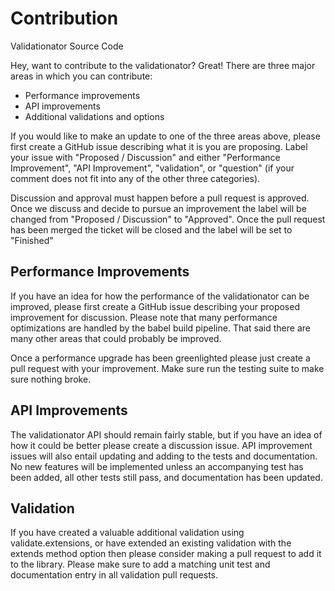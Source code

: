 # Contribution

Validationator Source Code

Hey, want to contribute to the validationator? Great! There are three major areas in which you can contribute:
  * Performance improvements
  * API improvements
  * Additional validations and options

If you would like to make an update to one of the three areas above, please first create a GitHub issue describing what it is you are proposing. Label your issue with "Proposed / Discussion" and either "Performance Improvement", "API Improvement", "validation", or "question" (if your comment does not fit into any of the other three categories).

Discussion and approval must happen before a pull request is approved. Once we discuss and decide to pursue an improvement the label will be changed from "Proposed / Discussion" to "Approved". Once the pull request has been merged the ticket will be closed and the label will be set to "Finished"

## Performance Improvements
If you have an idea for how the performance of the validationator can be improved, please first create a GitHub issue describing your proposed improvement for discussion. Please note that many performance optimizations are handled by the babel build pipeline. That said there are many other areas that could probably be improved.

Once a performance upgrade has been greenlighted please just create a pull request with your improvement. Make sure run the testing suite to make sure nothing broke.

## API Improvements
The validationator API should remain fairly stable, but if you have an idea of how it could be better please create a discussion issue. API improvement issues will also entail updating and adding to the tests and documentation. No new features will be implemented unless an accompanying test has been added, all other tests still pass, and documentation has been updated.

## Validation
If you have created a valuable additional validation using validate.extensions, or have extended an existing validation with the extends method option then please consider making a pull request to add it to the library. Please make sure to add a matching unit test and documentation entry in all validation pull requests.
